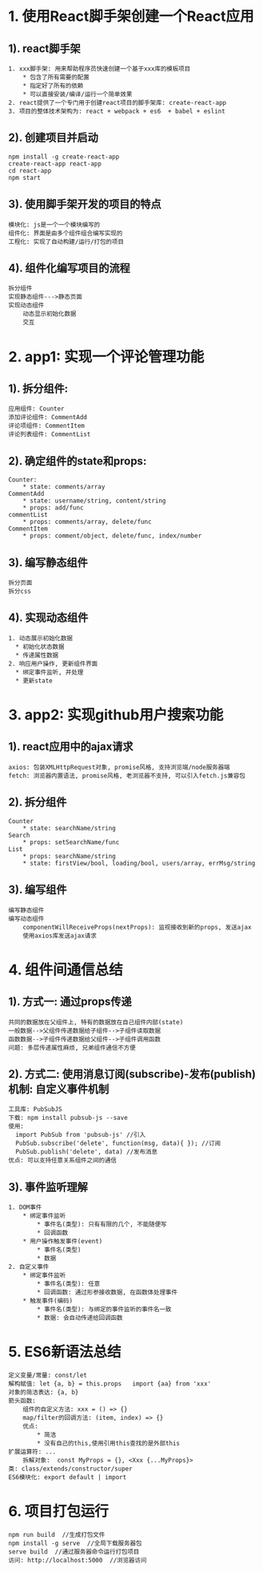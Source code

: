 # 1. 使用React脚手架创建一个React应用
## 1). react脚手架
	1. xxx脚手架: 用来帮助程序员快速创建一个基于xxx库的模板项目
		* 包含了所有需要的配置
		* 指定好了所有的依赖
		* 可以直接安装/编译/运行一个简单效果
	2. react提供了一个专门用于创建react项目的脚手架库: create-react-app
	3. 项目的整体技术架构为: react + webpack + es6  + babel + eslint
## 2). 创建项目并启动
	npm install -g create-react-app
	create-react-app react-app
	cd react-app
	npm start
## 3). 使用脚手架开发的项目的特点
	模块化: js是一个一个模块编写的
	组件化: 界面是由多个组件组合编写实现的
	工程化: 实现了自动构建/运行/打包的项目
## 4). 组件化编写项目的流程
	拆分组件
	实现静态组件--->静态页面
	实现动态组件
		动态显示初始化数据
		交互

# 2. app1: 实现一个评论管理功能
## 1). 拆分组件:
	应用组件: Counter
	添加评论组件: CommentAdd
	评论项组件: CommentItem
	评论列表组件: CommentList
## 2). 确定组件的state和props:
	Counter: 
		* state: comments/array
	CommentAdd
		* state: username/string, content/string
		* props: add/func
	commentList
	  	* props: comments/array, delete/func
	CommentItem
		* props: comment/object, delete/func, index/number
## 3). 编写静态组件
	拆分页面
	拆分css
## 4). 实现动态组件
	1. 动态展示初始化数据
	  * 初始化状态数据
	  * 传递属性数据
	2. 响应用户操作, 更新组件界面
	  * 绑定事件监听, 并处理
	  * 更新state

# 3. app2: 实现github用户搜索功能
## 1). react应用中的ajax请求
	axios: 包装XMLHttpRequest对象, promise风格, 支持浏览端/node服务器端
	fetch: 浏览器内置语法, promise风格, 老浏览器不支持, 可以引入fetch.js兼容包
## 2). 拆分组件
    Counter
		* state: searchName/string
    Search
      	* props: setSearchName/func
    List
      	* props: searchName/string
      	* state: firstView/bool, loading/bool, users/array, errMsg/string
## 3). 编写组件
	编写静态组件
	编写动态组件
		componentWillReceiveProps(nextProps): 监视接收到新的props, 发送ajax
		使用axios库发送ajax请求

# 4. 组件间通信总结
## 1). 方式一: 通过props传递
	共同的数据放在父组件上, 特有的数据放在自己组件内部(state)
	一般数据-->父组件传递数据给子组件-->子组件读取数据
	函数数据-->子组件传递数据给父组件-->子组件调用函数
	问题: 多层传递属性麻烦, 兄弟组件通信不方便
	
## 2). 方式二: 使用消息订阅(subscribe)-发布(publish)机制: 自定义事件机制
	工具库: PubSubJS
	下载: npm install pubsub-js --save
	使用: 
	  import PubSub from 'pubsub-js' //引入
	  PubSub.subscribe('delete', function(msg, data){ }); //订阅
	  PubSub.publish('delete', data) //发布消息
	优点: 可以支持任意关系组件之间的通信

## 3). 事件监听理解
	1. DOM事件
		* 绑定事件监听
			* 事件名(类型): 只有有限的几个, 不能随便写
			* 回调函数
		* 用户操作触发事件(event)
			* 事件名(类型)
			* 数据
	2. 自定义事件
		* 绑定事件监听
			* 事件名(类型): 任意
			* 回调函数: 通过形参接收数据, 在函数体处理事件
		* 触发事件(编码)
			* 事件名(类型): 与绑定的事件监听的事件名一致
			* 数据: 会自动传递给回调函数
      
# 5. ES6新语法总结
	定义变量/常量: const/let
	解构赋值: let {a, b} = this.props   import {aa} from 'xxx'
	对象的简洁表达: {a, b}
	箭头函数: 
		组件的自定义方法: xxx = () => {}
		map/filter的回调方法: (item, index) => {}
		优点:
			* 简洁
			* 没有自己的this,使用引用this查找的是外部this
	扩展运算符: ...
		拆解对象:  const MyProps = {}, <Xxx {...MyProps}>
	类: class/extends/constructor/super
	ES6模块化: export default | import

# 6. 项目打包运行
	npm run build  //生成打包文件
	npm install -g serve  //全局下载服务器包
	serve build  //通过服务器命令运行打包项目
	访问: http://localhost:5000  //浏览器访问
